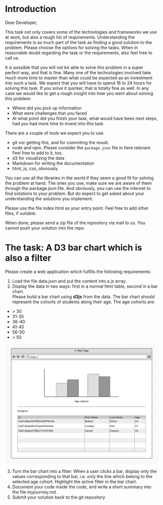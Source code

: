# Introduction

Dear Developer,

This task not only covers some of the technologies and frameworks we use at work, but also a rough list of requirements. Understanding the requirements is as much part of the task as finding a good solution to the problem.
Please choose the options for solving the tasks. When in reasonable doubt regarding the task or the requirements, also feel free to call us.

It is possible that you will not be able to solve this problem in a super perfect way, and that is fine. Many one of the technologies involved take much more time to master than what could be expected as an investment into such a task. We expect that you will have to spend 16 to 24 hours for solving this task. If you solve it quicker, that is totally fine as well. In any case we would like to get a rough insight into how you went about solving this problem:

- Where did you pick up information
- What were challenges that you faced
- At what point did you finish your task, what would have been next steps, had you had more time to invest into this task

There are a couple of tools we expect you to use.

- git vor getting this, and for commiting the result. 
- node and npm. Please consider the ````package.json```` file in here relevant. Feel free to add to it, too.
- d3 for visualizing the data
- Markdown for writing the documentation
- html, js, css, obviously

You can use all the libraries in the world if they seem a good fit for solving the problem at hand. The ones you use, make sure we are aware of them through the package.json file. And obviously, you can use the internet to find solutions to your problem. But do expect to get asked about your understanding the solutions you implement.

Please use the file index.html as your entry point. Feel free to add other files, if suitable.

When done, please send a zip file of the repository via mail to us. You cannot push your solution into the repo.

# The task: A D3 bar chart which is also a filter

Please create a web application which fulfills the following requirements:

1. Load the file data.json and put the content into a js array.
2. Display the data in two ways: first in a normal html table, second in a bar chart.<br>Please build a bar chart using __d3js__ from the data. The bar chart should represent the cohorts of students along their age. The age cohorts are: 

- \> 30
- 31-35
- 36-40
- 41-45
- 56-50
- \> 50

<img src="wireframe.png">

3. Turn the bar chart into a filter: When a user clicks a bar, display only the values corresponding to that bar, i.e. only the line which belong to the selected age cohort. Highlight the active filter in the bar chart.
4. Document your code inside the code, and write a short summary into the file myjourney.md. 
5. Submit your solution back to the git repository